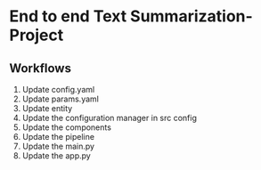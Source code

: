 # End to end Text Summarization-Project

## Workflows

1. Update config.yaml 
2. Update params.yaml
3. Update entity
4. Update the configuration manager in src config
5. Update the components
6. Update the pipeline
7. Update the main.py
8. Update the app.py